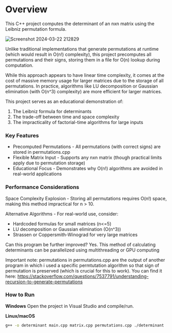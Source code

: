 # Overview
This C++ project computes the determinant of an nxn matrix using the Leibniz permutation formula.

![Screenshot 2024-03-22 212829](https://github.com/ttcpavle/Determinant-calculator-with-permutations/assets/159661698/5a92c367-51e3-4607-b58c-219ea2ebbd36=350x350)

 Unlike traditional implementations that generate permutations at runtime (which would result in O(n!) complexity), this project precomputes all permutations and their signs, storing them in a file for O(n) lookup during computation.

While this approach appears to have linear time complexity, it comes at the cost of massive memory usage for larger matrices due to the storage of all permutations. In practice, algorithms like LU decomposition or Gaussian elimination (with O(n^3) complexity) are more efficient for larger matrices.

This project serves as an educational demonstration of:

1) The Leibniz formula for determinants
2) The trade-off between time and space complexity
3) The impracticality of factorial-time algorithms for large inputs

### Key Features
- Precomputed Permutations - All permutations (with correct signs) are stored in permutations.cpp
- Flexible Matrix Input - Supports any nxn matrix (though practical limits apply due to permutation storage)
- Educational Focus - Demonstrates why O(n!) algorithms are avoided in real-world applications

### Performance Considerations
Space Complexity Explosion - Storing all permutations requires O(n!) space, making this method impractical for n > 10.

Alternative Algorithms - For real-world use, consider:

- Hardcoded formulas for small matrices (n<=5)
- LU decomposition or Gaussian elimination (O(n^3))
- Strassen or Coppersmith-Winograd for very large matrices

Can this program be further improved? Yes. This method of calculating determinants can be parallelized using multithreading or GPU computing

Important note: permutations in permutations.cpp are the output of another program in which i used a specific permtutation algorithm so that sign of permutation is preserved (which is crucial for this to work). You can find it here: https://stackoverflow.com/questions/7537791/understanding-recursion-to-generate-permutations 

### How to Run
**Windows**
Open the project in Visual Studio and compile/run.

**Linux/macOS**
```bash
g++ -o determinant main.cpp matrix.cpp permutations.cpp ./determinant
```
